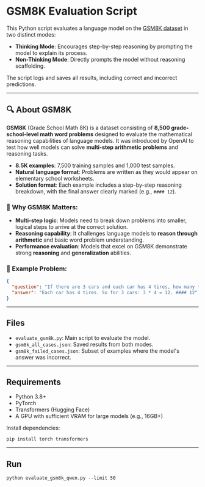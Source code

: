 # GSM8K Evaluation Script

This Python script evaluates a language model on the [GSM8K dataset](https://huggingface.co/datasets/gsm8k) in two distinct modes:

- **Thinking Mode**: Encourages step-by-step reasoning by prompting the model to explain its process.
- **Non-Thinking Mode**: Directly prompts the model without reasoning scaffolding.

The script logs and saves all results, including correct and incorrect predictions.

---

## 🔍 About GSM8K

**GSM8K** (Grade School Math 8K) is a dataset consisting of **8,500 grade-school-level math word problems** designed to evaluate the mathematical reasoning capabilities of language models. It was introduced by OpenAI to test how well models can solve **multi-step arithmetic problems** and reasoning tasks.

- **8.5K examples**: 7,500 training samples and 1,000 test samples.
- **Natural language format**: Problems are written as they would appear on elementary school worksheets.
- **Solution format**: Each example includes a step-by-step reasoning breakdown, with the final answer clearly marked (e.g., `#### 12`).

### 🧠 Why GSM8K Matters:

- **Multi-step logic**: Models need to break down problems into smaller, logical steps to arrive at the correct solution.
- **Reasoning capability**: It challenges language models to **reason through arithmetic** and basic word problem understanding.
- **Performance evaluation**: Models that excel on GSM8K demonstrate strong **reasoning** and **generalization** abilities.

### 📘 Example Problem:

```json
{
  "question": "If there are 3 cars and each car has 4 tires, how many tires are there in total?",
  "answer": "Each car has 4 tires. So for 3 cars: 3 * 4 = 12. #### 12"
}
```
---

##  Files

- `evaluate_gsm8k.py`: Main script to evaluate the model.
- `gsm8k_all_cases.json`: Saved results from both modes.
- `gsm8k_failed_cases.json`: Subset of examples where the model's answer was incorrect.

---

##  Requirements

- Python 3.8+
- PyTorch
- Transformers (Hugging Face)
- A GPU with sufficient VRAM for large models (e.g., 16GB+)

Install dependencies:
```bash
pip install torch transformers
```
---
##  Run
    python evaluate_gsm8k_qwen.py --limit 50

